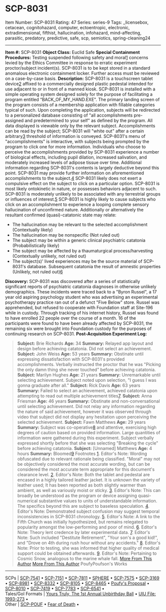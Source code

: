 # SCP-8031
Item Number: SCP-8031
Rating: 47
Series: series-9
Tags: _licensebox, cetacean, cognitohazard, computer, ectoentropic, electronic, extradimensional, fifthist, hallucination, infohazard, mind-affecting, parasitic, predatory, predictive, safe, scp, semiotics, spring-cleaning24

---

**Item #:** SCP-8031
**Object Class:** Euclid Safe
**Special Containment Procedures:** Testing suspended following safety and moral[1](javascript:;) concerns levied by the Ethics Committee in response to erratic experiment proctor/subject incident(s). SCP-8031 is to be kept stored in a standard anomalous electronic containment locker. Further access must be reviewed on a case-by-case basis.
**Description:** SCP-8031 is a touchscreen tablet device[2](javascript:;) affixed to a commercially designed plastic pedestal intended for use adjacent to or in front of a manned kiosk. SCP-8031 is installed with a simple operating system designed solely for the purpose of facilitating a program entitled “BACK_OF_MY_HAND.EXE". The primary landing screen of the program consists of a membership application with fillable categories typical of such. Upon completing the application, subjects will be redirected to a personalized database consisting of "all accomplishments pre-assigned and predetermined to your self" as defined by the program. All data displayed is viewable only by the relevant subject. Accomplishments can be read by the subject; SCP-8031 will "white out" after a certain arbitrary[3](javascript:;) threshold of information is conveyed. SCP-8031's menu of "accomplishments" is interactive, with subjects being prompted by the program to click one for more information. Individuals who choose to perceive the accomplishments provided by SCP-8031 experience a number of biological effects, including pupil dilation, increased salivation, and moderately increased levels of adipose tissue over time. Additional information regarding SCP-8031's contents is largely deductive beyond this point.
SCP-8031 may provide further information on aforementioned accomplishments to the subject.[4](javascript:;)
SCP-8031 likely does not exert a compulsive effect on the subject to click on a particular option.
SCP-8031 is most likely ontokinetic in nature, or possesses behaviors adjacent to such.
SCP-8031 is moderately unlikely to be associated with any terrestrial groups or influences of interest.[5](javascript:;)
SCP-8031 is highly likely to cause subjects who click on an accomplishment to experience a looping complete sensory hallucination of unconfirmed nature. Additionally or alternatively the resultant confirmed (quasi)-catatonic state may relate:
  * The hallucination may be relevant to the selected accomplishment (Contextually likely)
  * The hallucination may be nonspecific (Not ruled out)
  * The subject may be within a generic clinical psychiatric catatonia (Probabilistically likely)
  * The subject may be affected by a thaumaturgical process/harvesting (Contextually unlikely, not ruled out)
  * The subject(s)' lived experiences may be the source material of SCP-8031's database. Subsequent catatonia the result of amnestic properties (Unlikely, not ruled out)[6](javascript:;)

**Discovery:** SCP-8031 was discovered after a series of statistically significant reports of psychiatric catatonia diagnoses in otherwise unlikely demographics. These incidents were traced back to a "Byron Russel", a 17 year old aspiring psychology student who was advertising an experimental psychotherapy practice ran out of a defunct "Five Below" store. Russel was apprehended, but refused to cooperate with Foundation staff at Site-196 while in custody. Through tracking of his internet history, Russel was found to have enrolled 22 people over the course of a month. 16 of the participants were found to have been already affected by SCP-8031, the remaining six were brought into Foundation custody for the purposes of continuing research on SCP-8031.
**Post-Acquisition Experiment Log:**
> **Subject:** Brie Richards
> **Age:** 34
> **Summary:** Relayed app layout and design before achieving catatonia. Did not select an achievement.
> **Subject:** John Weiss
> **Age:** 53 years
> **Summary:** Obstinate until expressing dissatisfaction with SCP-8031's provided accomplishments. Verbally instructed the proctor that he was "Picking the only damn thing she never touched" before achieving catatonia.
> **Subject:** Marilyn Hughes
> **Age:** 21 years
> **Summary:** Unremarkable until selecting achievement. Subject noted upon selection, "I guess I was gonna graduate after all."
> **Subject:** Rick Davis
> **Age:** 63 years
> **Summary:** Failed to select an achievement, achieved catatonia upon attempting to read out multiple achievement titles[7](javascript:;).
> **Subject:** Anna Friesman
> **Age:** 46 years
> **Summary:** Obstinate and non-conversational until selecting achievement. Did not relay any information regarding the nature of said achievement, however it was observed through video that subject did not display any hesitation upon perceiving the selected achievement.
> **Subject:** Fawn Matthews
> **Age:** 29 years
> **Summary:** Subject was co-operative[8](javascript:;) and attentive, exercising high degrees of caution based on provided information. Large quantities of information were gathered during this experiment. Subject verbally expressed shortly before that she was selecting "Breaking the cycle" before achieving catatonia.
> **Subject:** [Unnamed] Matthews
> **Age:** 4 hours
> **Summary:** Bloomed[9](javascript:;)
Footnotes
[1](javascript:;). Editor's Note: Wording obfuscated due to relevant rationale being classified. "Moral" may not be objectively considered the most accurate wording, but can be considered the most accurate term appropriate for this document's clearance level.
[2](javascript:;). Editor's Note: Both the tablet and pedestal are encased in a highly tailored leather jacket. It is unknown the variety of leather used; It has been reported as both slightly warmer than ambient, as well as variously moist or sticky.
[3](javascript:;). Editor's Note: This can broadly be understood as the program or device assigning quasi-numerical substantive values to units of understandable information. The specifics beyond this are subject to baseless speculation.
[4](javascript:;). Editor's Note: Demonstrated subject confusion may suggest temporal inconsistencies in SCP-8031 chronology.
[5](javascript:;). Editor's Note: A link to the Fifth Church was initially hypothesized, but remains relegated to popularity amongst the low-performing and poor of mind.
[6](javascript:;). Editor's Note: Theory lent credence by later experimental data.
[7](javascript:;). Editor's Note: Such included "Destitute Retirement", "Your son's a good kid!", and "Drove on 4th during rush hour without any accidents."
[8](javascript:;). Editor's Note: Prior to testing, she was informed that higher quality of medical support could be obtained afterwards.
[9](javascript:;). Editor's Note: Pertaining to Cosmic Snow, analogous to the marine whale fall.
[More From This Author](javascript:;)
[More From This Author](javascript:;)
PoufyPoufson's Works  
---  
SCPs |  [SCP-7541](/scp-7541) • [SCP-7151](/scp-7151) • [SCP-7811](/scp-7811) • [SPHERE](/scp-7793) • [SCP-7575](/scp-7575) • [SCP-3169](/scp-3169) • [SCP-8981](/scp-8981) • [SCP-8332](/scp-8332) • [SCP-8105](/scp-8105) • [SCP-8465](/scp-8465) • [Poufy's Proposal](/poufys-proposal) • [SCP-8010](/scp-8010) • [SCP-7419](/scp-7419) • [SCP-7783](/scp-7783) • [SCP-6541](/scp-6541) •  
Tales/GoI Formats |  [Yours Truly, The 1st Annual Unbirthday Ball](/yourstrulyfirstunbirthdayball) • [UIU File: 1993-273](/uiu-file-1993-273) •  
Other |  [SCP-POUF](/poufypoufson) • [Fear of Death](/art:fear-of-death) •
